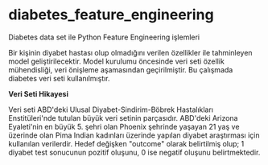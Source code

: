# diabetes_feature_engineering
 Diabetes data set ile Python Feature Engineering işlemleri

Bir kişinin diyabet hastası olup olmadığını verilen özellikler ile tahminleyen model geliştirilecektir.
Model kurulumu öncesinde veri seti özellik mühendisliği, veri önişleme aşamasından geçirilmiştir.
Bu çalışmada diabetes veri seti kullanılmıştır.

**Veri Seti Hikayesi**

Veri seti ABD'deki Ulusal Diyabet-Sindirim-Böbrek Hastalıkları Enstitüleri'nde tutulan büyük veri setinin parçasıdır. ABD'deki
Arizona Eyaleti'nin en büyük 5. şehri olan Phoenix şehrinde yaşayan 21 yaş ve üzerinde olan Pima Indian kadınları üzerinde
yapılan diyabet araştırması için kullanılan verilerdir.
Hedef değişken "outcome" olarak belirtilmiş olup; 1 diyabet test sonucunun pozitif oluşunu, 0 ise negatif oluşunu belirtmektedir.
